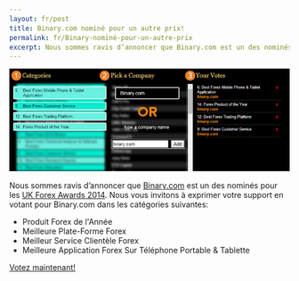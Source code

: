 ```yaml
---
layout: fr/post
title: Binary.com nominé pour un autre prix!
permalink: fr/Binary-nominé-pour-un-autre-prix
excerpt: Nous sommes ravis d’annoncer que Binary.com est un des nominés pour les UK Forex Awards 2014. Nous vous invitons à exprimer votre support en votant pour Binary.com dans les catégories suivantes
---
```


![](post_images/7799451_orig.jpg)

Nous sommes ravis d’annoncer que [Binary.com](https://www.binary.com/?utm_medium=social&utm_campaign=blog&utm_source=binary&l=FR) est un des nominés pour les [UK Forex Awards 2014](http://info.binary.com/ukfxaward14). Nous vous invitons à exprimer votre support en votant pour Binary.com dans les catégories suivantes:

* Produit Forex de l'Année
* Meilleure Plate-Forme Forex
* Meilleur Service Clientèle Forex
* Meilleure Application Forex Sur Téléphone Portable & Tablette

[Votez maintenant!](http://info.binary.com/ukfxaward14)
